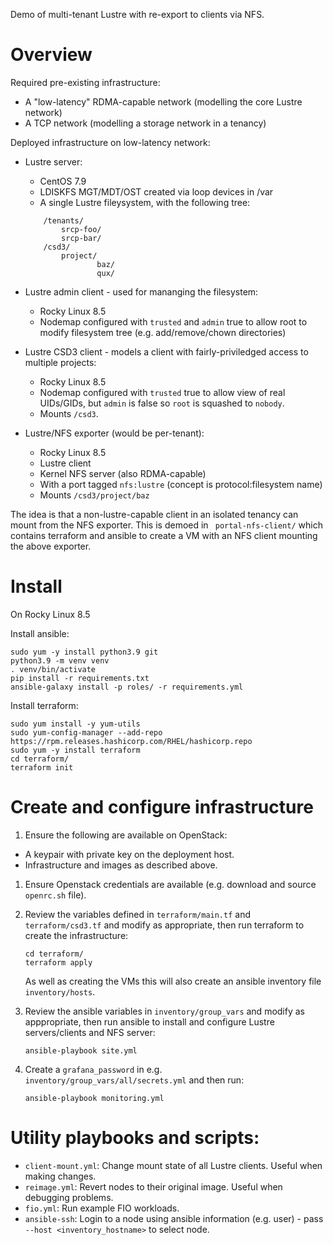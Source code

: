 Demo of multi-tenant Lustre with re-export to clients via NFS.

# Overview
Required pre-existing infrastructure:
- A "low-latency" RDMA-capable network (modelling the core Lustre network)
- A TCP network (modelling a storage network in a tenancy)

Deployed infrastructure on low-latency network:
- Lustre server:
    - CentOS 7.9
    - LDISKFS MGT/MDT/OST created via loop devices in /var
    - A single Lustre fileysystem, with the following tree:

    ```
        /tenants/
            srcp-foo/
            srcp-bar/
        /csd3/
            project/
                    baz/
                    qux/
    ```

- Lustre admin client - used for mananging the filesystem:
    - Rocky Linux 8.5
    - Nodemap configured with `trusted` and `admin` true to allow root to modify filesystem tree (e.g. add/remove/chown directories)
- Lustre CSD3 client - models a client with fairly-priviledged access to multiple projects:
    - Rocky Linux 8.5
    - Nodemap configured with `trusted` true to allow view of real UIDs/GIDs, but `admin` is false so `root` is squashed to `nobody`.
    - Mounts `/csd3`.
- Lustre/NFS exporter (would be per-tenant):
    - Rocky Linux 8.5
    - Lustre client
    - Kernel NFS server (also RDMA-capable)
    - With a port tagged `nfs:lustre` (concept is protocol:filesystem name)
    - Mounts `/csd3/project/baz`

The idea is that a non-lustre-capable client in an isolated tenancy can mount from the NFS exporter. This is demoed in ` portal-nfs-client/` which contains terraform and ansible to create a VM with an NFS client mounting the above exporter.

# Install

On Rocky Linux 8.5

Install ansible:
```
sudo yum -y install python3.9 git
python3.9 -m venv venv
. venv/bin/activate
pip install -r requirements.txt
ansible-galaxy install -p roles/ -r requirements.yml
```

Install terraform:
```
sudo yum install -y yum-utils
sudo yum-config-manager --add-repo https://rpm.releases.hashicorp.com/RHEL/hashicorp.repo
sudo yum -y install terraform
cd terraform/
terraform init
```

# Create and configure infrastructure

1. Ensure the following are available on OpenStack:
- A keypair with private key on the deployment host.
- Infrastructure and images as described above.

1. Ensure Openstack credentials are available (e.g. download and source `openrc.sh` file).

1. Review the variables defined in `terraform/main.tf` and `terraform/csd3.tf` and modify as appropriate, then run terraform to create the infrastructure:

    ```
    cd terraform/
    terraform apply
    ```

    As well as creating the VMs this will also create an ansible inventory file `inventory/hosts`.

1. Review the ansible variables in `inventory/group_vars` and modify as apppropriate, then run ansible to install and configure Lustre servers/clients and NFS server:
    
    ```
    ansible-playbook site.yml
    ```

1. Create a `grafana_password` in e.g. `inventory/group_vars/all/secrets.yml` and then run:

    ```
    ansible-playbook monitoring.yml
    ```

# Utility playbooks and scripts:

- `client-mount.yml`: Change mount state of all Lustre clients. Useful when making changes.
- `reimage.yml`: Revert nodes to their original image. Useful when debugging problems.
- `fio.yml`: Run example FIO workloads.
- `ansible-ssh`: Login to a node using ansible information (e.g. user) - pass `--host <inventory_hostname>` to select node.
